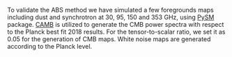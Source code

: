 To validate the ABS method we have simulated a few foregrounds maps including dust and synchrotron at 30, 95, 150 and 353 GHz, using [PySM](https://github.com/bthorne93/PySM_public) package. [CAMB](https://camb.info/) is utilized to generate the CMB power spectra with respect to the Planck best fit 2018 results. For the tensor-to-scalar ratio, we set it as 0.05 for the generation of CMB maps. White noise maps are generated according to the Planck level. 


 


